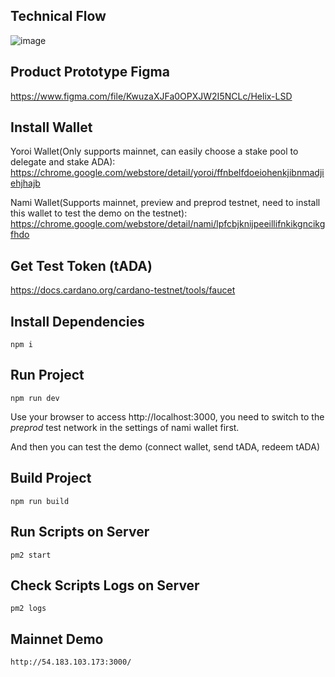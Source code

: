 ## Technical Flow

![image](https://github.com/ZKHelixlabs/helix-cardano-lsd/blob/main/Technical_Flow.jpg)

## Product Prototype Figma

https://www.figma.com/file/KwuzaXJFa0OPXJW2I5NCLc/Helix-LSD

## Install Wallet

Yoroi Wallet(Only supports mainnet, can easily choose a stake pool to delegate and stake ADA): https://chrome.google.com/webstore/detail/yoroi/ffnbelfdoeiohenkjibnmadjiehjhajb

Nami Wallet(Supports mainnet, preview and preprod testnet, need to install this wallet to test the demo on the testnet): https://chrome.google.com/webstore/detail/nami/lpfcbjknijpeeillifnkikgncikgfhdo

## Get Test Token (tADA)

https://docs.cardano.org/cardano-testnet/tools/faucet

## Install Dependencies

```
npm i
```

## Run Project

```
npm run dev
```

Use your browser to access http://localhost:3000, you need to switch to the *preprod* test network in the settings of nami wallet first.

And then you can test the demo (connect wallet, send tADA, redeem tADA)

## Build Project

```
npm run build
```

## Run Scripts on Server

```
pm2 start
```

## Check Scripts Logs on Server

```
pm2 logs
```

## Mainnet Demo

```
http://54.183.103.173:3000/
```